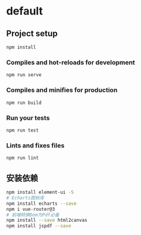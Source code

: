 # default

## Project setup
```
npm install
```

### Compiles and hot-reloads for development
```
npm run serve
```

### Compiles and minifies for production
```
npm run build
```

### Run your tests
```
npm run test
```

### Lints and fixes files
```
npm run lint
```

## 安装依赖

```sh
npm install element-ui -S 
# Echarts图标库
npm install echarts --save
npm i vue-router@3
# 前端转换Dom为Pdf必备
npm install --save html2canvas
npm install jspdf --save
```
